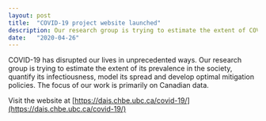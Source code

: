```yaml
---
layout: post
title:  "COVID-19 project website launched"
description: Our research group is trying to estimate the extent of COVID-19 prevalence in the society, quantify its infectiousness, model its spread and develop optimal mitigation policies.
date:   "2020-04-26"
---
```


COVID-19 has disrupted our lives in unprecedented ways. Our research group is trying to estimate the extent of its prevalence in the society, quantify its infectiousness, model its spread and develop optimal mitigation policies. The focus of our work is primarily on Canadian data.

Visit the website at [https://dais.chbe.ubc.ca/covid-19/](https://dais.chbe.ubc.ca/covid-19/)